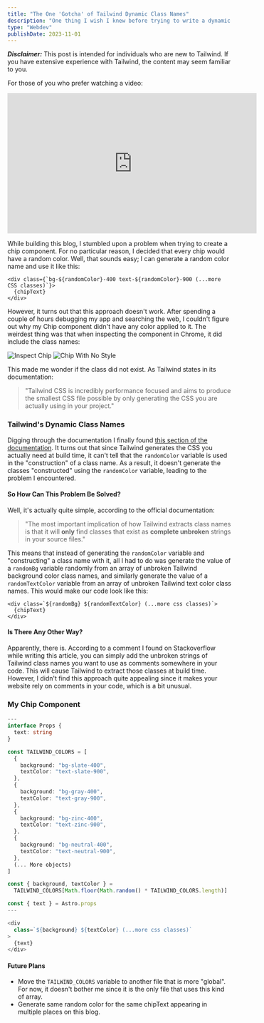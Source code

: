 ```yaml
---
title: "The One 'Gotcha' of Tailwind Dynamic Class Names"
description: "One thing I wish I knew before trying to write a dynamic class using Tailwind"
type: "Webdev"
publishDate: 2023-11-01
---
```


**_Disclaimer:_** This post is intended for individuals who are new to Tailwind. If you have extensive experience with Tailwind, the content may seem familiar to you.

For those of you who prefer watching a video:

<iframe class="mx-auto" width="560" height="315" src="https://www.youtube.com/embed/MFYrjrD7hyU" title="The One GOTCHA of Tailwind Dynamic Class Names" frameborder="0" allow="accelerometer; autoplay; clipboard-write; encrypted-media; gyroscope; picture-in-picture; web-share" allowfullscreen=""></iframe>

While building this blog, I stumbled upon a problem when trying to create a chip component. For no particular reason, I decided that every chip would have a random color. Well, that sounds easy; I can generate a random color name and use it like this:

```astro
<div class={`bg-${randomColor}-400 text-${randomColor}-900 (...more CSS classes)`}>
  {chipText}
</div>
```

However, it turns out that this approach doesn't work. After spending a couple of hours debugging my app and searching the web, I couldn't figure out why my Chip component didn't have any color applied to it. The weirdest thing was that when inspecting the component in Chrome, it did include the class names:

![Inspect Chip](/images/posts/the-one-gotcha-of-tailwind/inspect.PNG)
![Chip With No Style](/images/posts/the-one-gotcha-of-tailwind/no-style-chip.PNG)

This made me wonder if the class did not exist. As Tailwind states in its documentation:

> "Tailwind CSS is incredibly performance focused and aims to produce the smallest CSS file possible by only generating the CSS you are actually using in your project."

### Tailwind's Dynamic Class Names

Digging through the documentation I finally found [this section of the documentation](https://tailwindcss.com/docs/content-configuration#dynamic-class-names). It turns out that since Tailwind generates the CSS you actually need at build time, it can't tell that the `randomColor` variable is used in the "construction" of a class name. As a result, it doesn't generate the classes "constructed" using the `randomColor` variable, leading to the problem I encountered.

#### So How Can This Problem Be Solved?

Well, it's actually quite simple, according to the official documentation:

> "The most important implication of how Tailwind extracts class names is that it will **only** find classes that exist as **complete unbroken** strings in your source files."

This means that instead of generating the `randomColor` variable and "constructing" a class name with it, all I had to do was generate the value of a `randomBg` variable randomly from an array of unbroken Tailwind background color class names, and similarly generate the value of a `randomTextColor` variable from an array of unbroken Tailwind text color class names. This would make our code look like this:

```astro
<div class=`${randomBg} ${randomTextColor} (...more css classes)`>
  {chipText}
</div>
```

#### Is There Any Other Way?

Apparently, there is. According to a comment I found on Stackoverflow while writing this article, you can simply add the unbroken strings of Tailwind class names you want to use as comments somewhere in your code. This will cause Tailwind to extract those classes at build time. However, I didn't find this approach quite appealing since it makes your website rely on comments in your code, which is a bit unusual.

### My Chip Component

```ts
---
interface Props {
  text: string
}

const TAILWIND_COLORS = [
  {
    background: "bg-slate-400",
    textColor: "text-slate-900",
  },
  {
    background: "bg-gray-400",
    textColor: "text-gray-900",
  },
  {
    background: "bg-zinc-400",
    textColor: "text-zinc-900",
  },
  {
    background: "bg-neutral-400",
    textColor: "text-neutral-900",
  },
  (... More objects)
]

const { background, textColor } =
  TAILWIND_COLORS[Math.floor(Math.random() * TAILWIND_COLORS.length)]

const { text } = Astro.props
---

<div
  class=`${background} ${textColor} (...more css classes)`
>
  {text}
</div>

```

#### Future Plans

- Move the `TAILWIND_COLORS` variable to another file that is more "global". For now, it doesn't bother me since it is the only file that uses this kind of array.
- Generate same random color for the same chipText appearing in multiple places on this blog.
